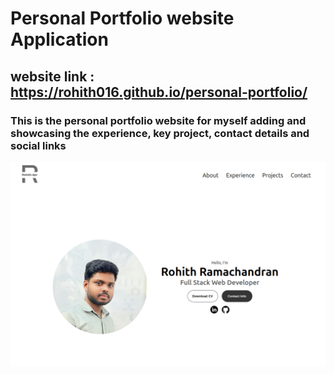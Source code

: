 # Personal Portfolio website Application

## website link : https://rohith016.github.io/personal-portfolio/

### This is the personal portfolio website for myself adding and showcasing the experience, key project, contact details and social links

![alt text](assets/ss.png)
